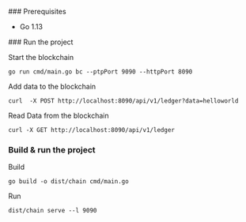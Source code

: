 ### Prerequisites
* Go 1.13

### Run the project

Start the blockchain
```
go run cmd/main.go bc --ptpPort 9090 --httpPort 8090
```

Add data to the blockchain

```
curl  -X POST http://localhost:8090/api/v1/ledger?data=helloworld
```

Read Data from the blockchain

```
curl -X GET http://localhost:8090/api/v1/ledger
```

### Build & run the project

Build 
```
go build -o dist/chain cmd/main.go
```
Run 
```
dist/chain serve --l 9090
```


